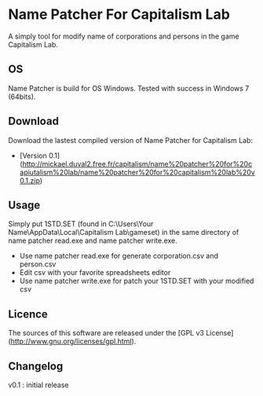 Name Patcher For Capitalism Lab
===============================

A simply tool for modify name of corporations and persons in the game Capitalism Lab.


OS
--------
Name Patcher is build for OS Windows. Tested with success in Windows 7 (64bits).


Download
--------
Download the lastest compiled version of Name Patcher for Capitalism Lab:
- [Version 0.1] (http://mickael.duval2.free.fr/capitalism/name%20patcher%20for%20capiutalism%20lab/name%20patcher%20for%20capitalism%20lab%20v0.1.zip)

Usage
-----
Simply put 1STD.SET (found in C:\Users\Your Name\AppData\Local\Capitalism Lab\gameset) in the same directory of name patcher read.exe and name patcher write.exe.
- Use name patcher read.exe for generate corporation.csv and person.csv
- Edit csv with your favorite spreadsheets editor
- Use name patcher write.exe for patch your 1STD.SET with your modified csv


Licence
-------
The sources of this software are released under the [GPL v3 License] (http://www.gnu.org/licenses/gpl.html).


Changelog
---------
v0.1 : initial release
